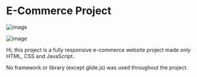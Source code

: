 # E-Commerce Project
![image](https://github.com/user-attachments/assets/83011480-24f3-4ade-82f6-55dcce1d3f8a)


![image](https://github.com/user-attachments/assets/cee17a68-48e4-43ea-80ab-4224dbef8820)



Hi, this project is a fully responsive e-commerce website project made only HTML, CSS and JavaScript.

No framework or library (except glide.js) was used throughout the project.


